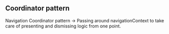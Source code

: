 ## Coordinator pattern

Navigation Coordinator pattern -> Passing around navigationContext to take care of presenting and dismissing logic from one point.

